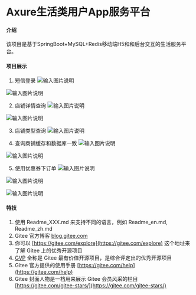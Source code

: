 # Axure生活类用户App服务平台

#### 介绍
该项目是基于SpringBoot+MySQL+Redis移动端H5和和后台交互的生活服务平台。

#### 项目展示

1. 短信登录
![输入图片说明](https://gitee.com/hfnu_112/springboot_04_dianping/raw/master/upload/img_login_error.jpg "login_error.jpg")

![输入图片说明](https://gitee.com/hfnu_112/springboot_04_dianping/raw/master/upload/img_login_success.jpg "login_success.jpg")

2. 店铺详情查询
![输入图片说明](https://gitee.com/hfnu_112/springboot_04_dianping/raw/master/upload/img_shopinfo_1.jpg "shop_1.jpg")

![输入图片说明](https://gitee.com/hfnu_112/springboot_04_dianping/raw/master/upload/img_shop_2.jpg "shop_2.jpg")

3. 店铺类型查询
![输入图片说明](https://gitee.com/hfnu_112/springboot_04_dianping/raw/master/upload/img_shoptype.jpg "shoptype.jpg")

4. 查询商铺缓存和数据库一致
![输入图片说明](https://gitee.com/hfnu_112/springboot_04_dianping/raw/master/upload/img_redis_shop_mysql_103.jpg "shop_consist1.jpg")

![输入图片说明](https://gitee.com/hfnu_112/springboot_04_dianping/raw/master/upload/img_redis_shop_mysql_301.jpg "shop_consist2.jpg")

5. 使用优惠券下订单
![输入图片说明](https://gitee.com/hfnu_112/springboot_04_dianping/raw/master/upload/img_voucher_order1.jpg "voucher_order1.jpg")

![输入图片说明](https://gitee.com/hfnu_112/springboot_04_dianping/raw/master/upload/img_voucher_order2.jpg "voucher_order2.jpg")

![输入图片说明]()
#### 特技

1.  使用 Readme\_XXX.md 来支持不同的语言，例如 Readme\_en.md, Readme\_zh.md
2.  Gitee 官方博客 [blog.gitee.com](https://blog.gitee.com)
3.  你可以 [https://gitee.com/explore](https://gitee.com/explore) 这个地址来了解 Gitee 上的优秀开源项目
4.  [GVP](https://gitee.com/gvp) 全称是 Gitee 最有价值开源项目，是综合评定出的优秀开源项目
5.  Gitee 官方提供的使用手册 [https://gitee.com/help](https://gitee.com/help)
6.  Gitee 封面人物是一档用来展示 Gitee 会员风采的栏目 [https://gitee.com/gitee-stars/](https://gitee.com/gitee-stars/)
